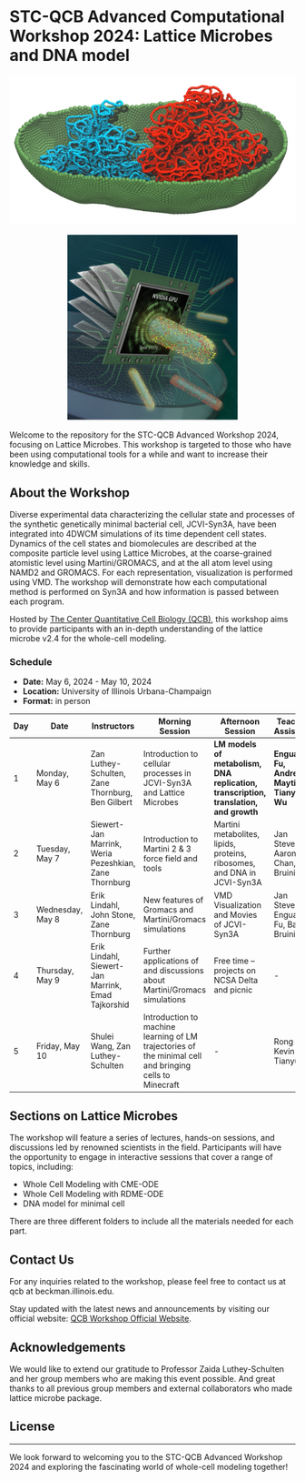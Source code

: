 # STC-QCB Advanced Computational Workshop 2024: Lattice Microbes and DNA model
<!---
old image code
![STC-QCB Workshop 2024 Logo](images/logo.jpg)
![LM](./images/lm.png)
-->
<p align="center">
  <img src="./images/logo.jpg" alt="STC-QCB Workshop2024" width="600">
</p>
<p align="center">
  <img src="./images/lm.png" alt="LM Logo" width="300">
</p>

Welcome to the repository for the STC-QCB Advanced Workshop 2024, focusing on Lattice Microbes. This workshop is targeted to those who have been using computational tools for a while and want to increase their knowledge and skills. 

## About the Workshop

Diverse experimental data characterizing the cellular state and processes of the synthetic genetically minimal bacterial cell, JCVI-Syn3A, have been integrated into 4DWCM simulations of its time dependent cell states. Dynamics of the cell states and biomolecules are described at the composite particle level using Lattice Microbes,  at the coarse-grained atomistic level using Martini/GROMACS, and at the all atom level using NAMD2 and GROMACS. For each representation, visualization is performed using VMD.  The workshop will demonstrate how each computational method is performed on Syn3A and how information is passed between each program.

Hosted by [The Center Quantitative Cell Biology (QCB)](https://qcb.illinois.edu/), this workshop aims to provide participants with an in-depth understanding of the lattice microbe v2.4 for the whole-cell modeling.

### Schedule
- **Date:** May 6, 2024 - May 10, 2024 
- **Location:** University of Illinois Urbana-Champaign
- **Format:** in person


| Day | Date         | Instructors                                          | Morning Session                                                                    | Afternoon Session                                                                         | Teaching Assistants                              |
|-----|--------------|------------------------------------------------------|------------------------------------------------------------------------------------|------------------------------------------------------------------------------------------|-------------------------------------------------|
| 1   | Monday, May 6| Zan Luthey-Schulten, Zane Thornburg, Ben Gilbert     | Introduction to cellular processes in JCVI-Syn3A and Lattice Microbes             | **LM models of metabolism, DNA replication, transcription, translation, and growth**         | **Enguang Fu, Andrew Maytin, Tianyu Wu**            |
| 2   | Tuesday, May 7| Siewert-Jan Marrink, Weria Pezeshkian, Zane Thornburg| Introduction to Martini 2 & 3 force field and tools                               | Martini metabolites, lipids, proteins, ribosomes, and DNA in JCVI-Syn3A                  | Jan Stevens, Aaron Chan, Bart Bruininks         |
| 3   | Wednesday, May 8| Erik Lindahl, John Stone, Zane Thornburg            | New features of Gromacs and Martini/Gromacs simulations                            | VMD Visualization and Movies of JCVI-Syn3A                                               | Jan Stevens, Enguang Fu, Bart Bruininsk         |
| 4   | Thursday, May 9| Erik Lindahl, Siewert-Jan Marrink, Emad Tajkorshid   | Further applications of and discussions about Martini/Gromacs simulations         | Free time – projects on NCSA Delta and picnic                                            | -                                               |
| 5   | Friday, May 10| Shulei Wang, Zan Luthey-Schulten                     | Introduction to machine learning of LM trajectories of the minimal cell and bringing cells to Minecraft| -                                                         | Rong Wei, Kevin Tan, Tianyu Wu                  |

## Sections on Lattice Microbes

The workshop will feature a series of lectures, hands-on sessions, and discussions led by renowned scientists in the field. Participants will have the opportunity to engage in interactive sessions that cover a range of topics, including:

- Whole Cell Modeling with CME-ODE
- Whole Cell Modeling with RDME-ODE
- DNA model for minimal cell

There are three different folders to include all the materials needed for each part. 

## Contact Us

For any inquiries related to the workshop, please feel free to contact us at qcb at beckman.illinois.edu. 

Stay updated with the latest news and announcements by visiting our official website: [QCB Workshop Official Website](https://qcb.illinois.edu/).

## Acknowledgements

We would like to extend our gratitude to Professor Zaida Luthey-Schulten and her group members who are making this event possible. And great thanks to all previous group members and external collaborators who made lattice microbe package.

## License



---

We look forward to welcoming you to the STC-QCB Advanced Workshop 2024 and exploring the fascinating world of whole-cell modeling together!
